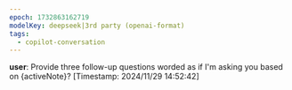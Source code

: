 ```yaml
---
epoch: 1732863162719
modelKey: deepseek|3rd party (openai-format)
tags:
  - copilot-conversation
---
```


**user**: Provide three follow-up questions worded as if I'm asking you based on {activeNote}?
[Timestamp: 2024/11/29 14:52:42]